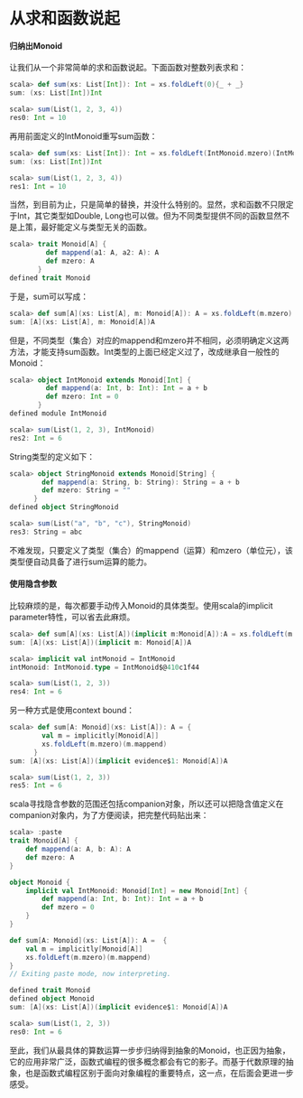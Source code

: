 # 从求和函数说起
#### 归纳出Monoid
让我们从一个非常简单的求和函数说起。下面函数对整数列表求和：
```scala
scala> def sum(xs: List[Int]): Int = xs.foldLeft(0){_ + _}
sum: (xs: List[Int])Int

scala> sum(List(1, 2, 3, 4))
res0: Int = 10
```

再用前面定义的IntMonoid重写sum函数：
```scala
scala> def sum(xs: List[Int]): Int = xs.foldLeft(IntMonoid.mzero)(IntMonoid.mappend)
sum: (xs: List[Int])Int

scala> sum(List(1, 2, 3, 4))
res1: Int = 10
```

当然，到目前为止，只是简单的替换，并没什么特别的。显然，求和函数不只限定于Int，其它类型如Double, Long也可以做。但为不同类型提供不同的函数显然不是上策，最好能定义与类型无关的函数。

```scala
scala> trait Monoid[A] {
         def mappend(a1: A, a2: A): A
         def mzero: A
       }
defined trait Monoid
```
于是，sum可以写成：
```scala
scala> def sum[A](xs: List[A], m: Monoid[A]): A = xs.foldLeft(m.mzero)(m.mappend)
sum: [A](xs: List[A], m: Monoid[A])A
```
但是，不同类型（集合）对应的mappend和mzero并不相同，必须明确定义这两方法，才能支持sum函数。Int类型的上面已经定义过了，改成继承自一般性的Monoid：
```scala
scala> object IntMonoid extends Monoid[Int] {
         def mappend(a: Int, b: Int): Int = a + b
         def mzero: Int = 0
       }
defined module IntMonoid

scala> sum(List(1, 2, 3), IntMonoid)
res2: Int = 6
```
String类型的定义如下：
```scala
scala> object StringMonoid extends Monoid[String] {
        def mappend(a: String, b: String): String = a + b
        def mzero: String = ""
      }
defined object StringMonoid

scala> sum(List("a", "b", "c"), StringMonoid)
res3: String = abc
```
不难发现，只要定义了类型（集合）的mappend（运算）和mzero（单位元），该类型便自动具备了进行sum运算的能力。
#### 使用隐含参数
比较麻烦的是，每次都要手动传入Monoid的具体类型。使用scala的implicit parameter特性，可以省去此麻烦。
```scala
scala> def sum[A](xs: List[A])(implicit m:Monoid[A]):A = xs.foldLeft(m.mzero)(m.mappend)
sum: [A](xs: List[A])(implicit m: Monoid[A])A

scala> implicit val intMonoid = IntMonoid
intMonoid: IntMonoid.type = IntMonoid$@410c1f44

scala> sum(List(1, 2, 3))
res4: Int = 6
```
另一种方式是使用context bound：
```scala
scala> def sum[A: Monoid](xs: List[A]): A = {
        val m = implicitly[Monoid[A]]
        xs.foldLeft(m.mzero)(m.mappend)
      }
sum: [A](xs: List[A])(implicit evidence$1: Monoid[A])A

scala> sum(List(1, 2, 3))
res5: Int = 6
```

scala寻找隐含参数的范围还包括companion对象，所以还可以把隐含值定义在companion对象内，为了方便阅读，把完整代码贴出来：
```scala
scala> :paste
trait Monoid[A] {
    def mappend(a: A, b: A): A
    def mzero: A
}

object Monoid {
    implicit val IntMonoid: Monoid[Int] = new Monoid[Int] {
        def mappend(a: Int, b: Int): Int = a + b
        def mzero = 0
    }
}

def sum[A: Monoid](xs: List[A]): A =  {
    val m = implicitly[Monoid[A]]
    xs.foldLeft(m.mzero)(m.mappend)
}
// Exiting paste mode, now interpreting.

defined trait Monoid
defined object Monoid
sum: [A](xs: List[A])(implicit evidence$1: Monoid[A])A

scala> sum(List(1, 2, 3))
res0: Int = 6

```
至此，我们从最具体的算数运算一步步归纳得到抽象的Monoid，也正因为抽象，它的应用非常广泛，函数式编程的很多概念都会有它的影子。而基于代数原理的抽象，也是函数式编程区别于面向对象编程的重要特点，这一点，在后面会更进一步感受。

